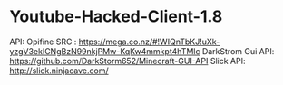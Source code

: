 # Youtube-Hacked-Client-1.8

API:
Opifine SRC : https://mega.co.nz/#!WIQnTbKJ!uXk-yzgV3ekICNgBzN99nkjPMw-KqKw4mmkpt4hTMlc
DarkStrom Gui API: https://github.com/DarkStorm652/Minecraft-GUI-API
Slick API: http://slick.ninjacave.com/
